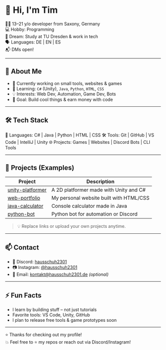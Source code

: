 # 👋 Hi, I'm Tim

👨‍💻 13–21 y/o developer from Saxony, Germany  
💻 Hobby: Programming  
🎯 Dream: Study at TU Dresden & work in tech  
🗣️ Languages: DE | EN | ES  
📬 DMs open!

---

## 🧠 About Me

- 🔭 Currently working on small tools, websites & games  
- 🌱 Learning: `C#` (Unity), `Java`, `Python`, `HTML`, `CSS`  
- 💡 Interests: Web Dev, Automation, Game Dev, Bots  
- 🎯 Goal: Build cool things & earn money with code  

---

## 🛠️ Tech Stack

💬 Languages:     C# | Java | Python | HTML | CSS
🛠️ Tools:         Git | GitHub | VS Code | IntelliJ | Unity
🌐 Projects:       Games | Websites | Discord Bots | CLI Tools

---

## 📁 Projects (Examples)

| Project | Description |
|--------|-------------|
| [unity-platformer](https://github.com/yourusername/unity-platformer) | A 2D platformer made with Unity and C# |
| [web-portfolio](https://github.com/yourusername/web-portfolio) | My personal website built with HTML/CSS |
| [java-calculator](https://github.com/yourusername/java-calculator) | Console calculator made in Java |
| [python-bot](https://github.com/yourusername/python-bot) | Python bot for automation or Discord |

> 💡 Replace links or upload your own projects anytime.

---

## 📫 Contact

- 💬 Discord: [hausschuh2301](https://discord.com)
- 📷 Instagram: [@hausschuh2301](https://instagram.com/hausschuh2301)
- 📧 Email: kontakt@hausschuh2301.de *(optional)*

---

## ⚡ Fun Facts

- I learn by building stuff – not just tutorials  
- Favorite tools: VS Code, Unity, GitHub  
- I plan to release free tools & game prototypes soon  

---

⭐ Thanks for checking out my profile!  
💥 Feel free to ⭐ my repos or reach out via Discord/Instagram!

